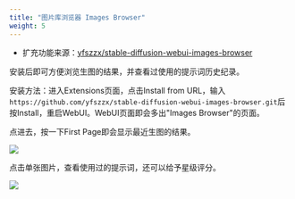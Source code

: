 ```yaml
---
title: "图片库浏览器 Images Browser"
weight: 5
---
```


- 扩充功能来源：[yfszzx/stable-diffusion-webui-images-browser](https://github.com/yfszzx/stable-diffusion-webui-images-browser)

安装后即可方便浏览生图的结果，并查看过使用的提示词历史纪录。

安装方法：进入Extensions页面，点击Install from URL，输入`https://github.com/yfszzx/stable-diffusion-webui-images-browser.git`后按Install，重启WebUI。WebUI页面即会多出"Images Browser"的页面。

点进去，按一下First Page即会显示最近生图的结果。

![](../../../images/stable-diffusion-webui-images-browser-1.webp)

点击单张图片，查看使用过的提示词，还可以给予星级评分。

![](../../../images/stable-diffusion-webui-images-browser-2.webp)
